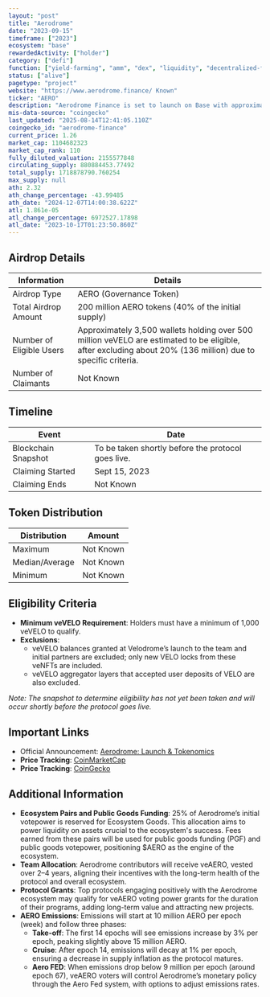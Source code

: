 ```yaml
---
layout: "post"
title: "Aerodrome"
date: "2023-09-15"
timeframe: ["2023"]
ecosystem: "base"
rewardedActivity: ["holder"]
category: ["defi"]
function: ["yield-farming", "amm", "dex", "liquidity", "decentralized-finance"]
status: ["alive"]
pagetype: "project"
website: "https://www.aerodrome.finance/ Known"
ticker: "AERO"
description: "Aerodrome Finance is set to launch on Base with approximately 20 partners, positioning itself as the ecosystem's premier liquidity engine and hub. Built on the advanced Velodrome v2 technology stack, Aerodrome aims to provide features such as concentrated liquidity, automated voting, and a built-in veNFT Marketplace."
mis-data-source: "coingecko"
last_updated: "2025-08-14T12:41:05.110Z"
coingecko_id: "aerodrome-finance"
current_price: 1.26
market_cap: 1104682323
market_cap_rank: 110
fully_diluted_valuation: 2155577848
circulating_supply: 880884453.77492
total_supply: 1718878790.760254
max_supply: null
ath: 2.32
ath_change_percentage: -43.99485
ath_date: "2024-12-07T14:00:38.622Z"
atl: 1.861e-05
atl_change_percentage: 6972527.17898
atl_date: "2023-10-17T01:23:50.860Z"
---
```


## Airdrop Details

| Information              | Details                                                                                                                                                     |
| ------------------------ | ----------------------------------------------------------------------------------------------------------------------------------------------------------- |
| Airdrop Type             | AERO (Governance Token)                                                                                                                                     |
| Total Airdrop Amount     | 200 million AERO tokens (40% of the initial supply)                                                                                                         |
| Number of Eligible Users | Approximately 3,500 wallets holding over 500 million veVELO are estimated to be eligible, after excluding about 20% (136 million) due to specific criteria. |
| Number of Claimants      | Not Known                                                                                                                                                   |

## Timeline

| Event               | Date                                               |
| ------------------- | -------------------------------------------------- |
| Blockchain Snapshot | To be taken shortly before the protocol goes live. |
| Claiming Started    | Sept 15, 2023                                      |
| Claiming Ends       | Not Known                                          |

## Token Distribution

| Distribution   | Amount    |
| -------------- | --------- |
| Maximum        | Not Known |
| Median/Average | Not Known |
| Minimum        | Not Known |

## Eligibility Criteria

- **Minimum veVELO Requirement**: Holders must have a minimum of 1,000 veVELO to qualify.
- **Exclusions**:
  - veVELO balances granted at Velodrome’s launch to the team and initial partners are excluded; only new VELO locks from these veNFTs are included.
  - veVELO aggregator layers that accepted user deposits of VELO are also excluded.

_Note: The snapshot to determine eligibility has not yet been taken and will occur shortly before the protocol goes live._

## Important Links

- Official Announcement: [Aerodrome: Launch & Tokenomics](https://medium.com/@aerodromefi/aerodrome-launch-tokenomics-30b546654a91)
- **Price Tracking**: [CoinMarketCap](https://coinmarketcap.com/currencies/och)
- **Price Tracking**: [CoinGecko](https://www.coingecko.com/en/coins/och)

## Additional Information

- **Ecosystem Pairs and Public Goods Funding**: 25% of Aerodrome’s initial votepower is reserved for Ecosystem Goods. This allocation aims to power liquidity on assets crucial to the ecosystem's success. Fees earned from these pairs will be used for public goods funding (PGF) and public goods votepower, positioning $AERO as the engine of the ecosystem.
- **Team Allocation**: Aerodrome contributors will receive veAERO, vested over 2–4 years, aligning their incentives with the long-term health of the protocol and overall ecosystem.
- **Protocol Grants**: Top protocols engaging positively with the Aerodrome ecosystem may qualify for veAERO voting power grants for the duration of their programs, adding long-term value and attracting new projects.
- **AERO Emissions**: Emissions will start at 10 million AERO per epoch (week) and follow three phases:
  - **Take-off**: The first 14 epochs will see emissions increase by 3% per epoch, peaking slightly above 15 million AERO.
  - **Cruise**: After epoch 14, emissions will decay at 1% per epoch, ensuring a decrease in supply inflation as the protocol matures.
  - **Aero FED**: When emissions drop below 9 million per epoch (around epoch 67), veAERO voters will control Aerodrome’s monetary policy through the Aero Fed system, with options to adjust emissions rates.